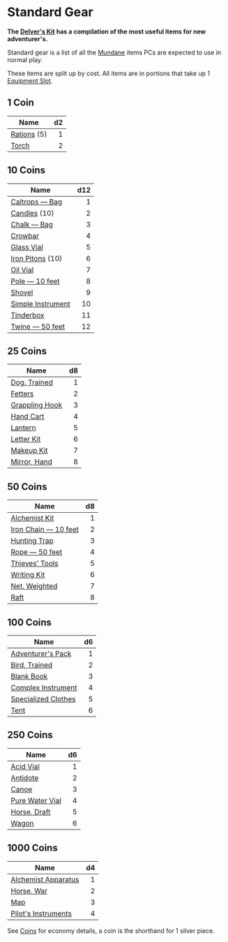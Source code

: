 # Standard Gear

**The [Delver's Kit](Delver's%20Kit.md) has a compilation of the most useful items for new adventurer's.**

Standard gear is a list of all the [Mundane](../Material%20Properties/Mundane%20Property.md) items PCs are expected to use in normal play.

These items are split up by cost. All items are in portions that take up 1 [Equipment Slot](../Equipment%20Slot.md).

## 1 Coin

| Name                              |  d2 |
| --------------------------------- | --: |
| [Rations](1%20Coin/Ration.md) (5) |   1 |
| [Torch](1%20Coin/Torch.md)        |   2 |

## 10 Coins

| Name                                                   | d12 |
| ------------------------------------------------------ | --: |
| [Caltrops — Bag](10%20Coins/Caltrops%20—%20Bag.md)     |   1 |
| [Candles](10%20Coins/Candle.md) (10)                   |   2 |
| [Chalk — Bag](10%20Coins/Chalk%20—%20Bag.md)           |   3 |
| [Crowbar](10%20Coins/Crowbar.md)                       |   4 |
| [Glass Vial](10%20Coins/Glass%20Vial.md)               |   5 |
| [Iron Pitons](10%20Coins/Iron%20Piton.md) (10)         |   6 |
| [Oil Vial](10%20Coins/Oil%20Vial.md)                   |   7 |
| [Pole — 10 feet](10%20Coins/Pole%20—%2010%20feet.md)   |   8 |
| [Shovel](10%20Coins/Shovel.md)                         |   9 |
| [Simple Instrument](10%20Coins/Simple%20Instrument.md) |  10 |
| [Tinderbox](10%20Coins/Tinderbox.md)                   |  11 |
| [Twine — 50 feet](10%20Coins/Twine%20—%2050%20feet.md) |  12 |

## 25 Coins

| Name                                                                            |  d8 |
| ------------------------------------------------------------------------------- | --: |
| [Dog, Trained](25%20Coins/Dog,%20Trained.md)     |   1 |
| [Fetters](25%20Coins/Fetters.md)                 |   2 |
| [Grappling Hook](25%20Coins/Grappling%20Hook.md) |   3 |
| [Hand Cart](25%20Coins/Hand%20Cart.md)           |   4 |
| [Lantern](25%20Coins/Lantern.md)                 |   5 |
| [Letter Kit](25%20Coins/Letter%20Kit.md)         |   6 |
| [Makeup Kit](25%20Coins/Makeup%20Kit.md)         |   7 |
| [Mirror, Hand](25%20Coins/Mirror,%20Hand.md)     |   8 |

## 50 Coins

| Name                                                                                  |  d8 |
| ------------------------------------------------------------------------------------- | --: |
| [Alchemist Kit](50%20Coins/Alchemist%20Kit.md)         |   1 |
| [Iron Chain — 10 feet](50%20Coins/Iron%20Chain%20—%2010%20feet.md) |   2 |
| [Hunting Trap](50%20Coins/Hunting%20Trap.md)           |   3 |
| [Rope — 50 feet](50%20Coins/Rope%20—%2050%20feet.md)               |   4 |
| [Thieves' Tools](50%20Coins/Thieves'%20Tools.md)       |   5 |
| [Writing Kit](50%20Coins/Writing%20Kit.md)             |   6 |
| [Net, Weighted](50%20Coins/Net,%20Weighted.md)         |   7 |
| [Raft](50%20Coins/Raft.md)                             |   8 |

## 100 Coins

| Name                                                        |  d6 |
| ----------------------------------------------------------- | --: |
| [Adventurer's Pack](100%20Coins/Adventurer's%20Pack.md)     |   1 |
| [Bird, Trained](100%20Coins/Bird,%20Trained.md)             |   2 |
| [Blank Book](100%20Coins/Blank%20Book.md)                   |   3 |
| [Complex Instrument](100%20Coins/Complex%20Instrument.md)   |   4 |
| [Specialized Clothes](100%20Coins/Specialized%20Clothes.md) |   5 |
| [Tent](100%20Coins/Tent.md)                                 |   6 |

## 250 Coins

| Name                                                                                 |  d6 |
| ------------------------------------------------------------------------------------ | --: |
| [Acid Vial](250%20Coins/Acid%20Vial.md)               |   1 |
| [Antidote](250%20Coins/Antidote.md)                   |   2 |
| [Canoe](250%20Coins/Canoe.md)                         |   3 |
| [Pure Water Vial](250%20Coins/Pure%20Water%20Vial.md) |   4 |
| [Horse, Draft](250%20Coins/Horse,%20Draft.md)         |   5 |
| [Wagon](250%20Coins/Wagon.md)                         |   6 |

## 1000 Coins

| Name                                                                                        |  d4 |
| ------------------------------------------------------------------------------------------- | --: |
| [Alchemist Apparatus](1000%20Coins/Alchemist%20Apparatus.md) |   1 |
| [Horse, War](1000%20Coins/Horse,%20War.md)                   |   2 |
| [Map](1000%20Coins/Map.md)                                   |   3 |
| [Pilot's Instruments](1000%20Coins/Pilot's%20Instruments.md) |   4 |

See [Coins](../../Resources%20for%20GMs/Economy/Coins.md) for economy details, a coin is the shorthand for 1 silver piece.
